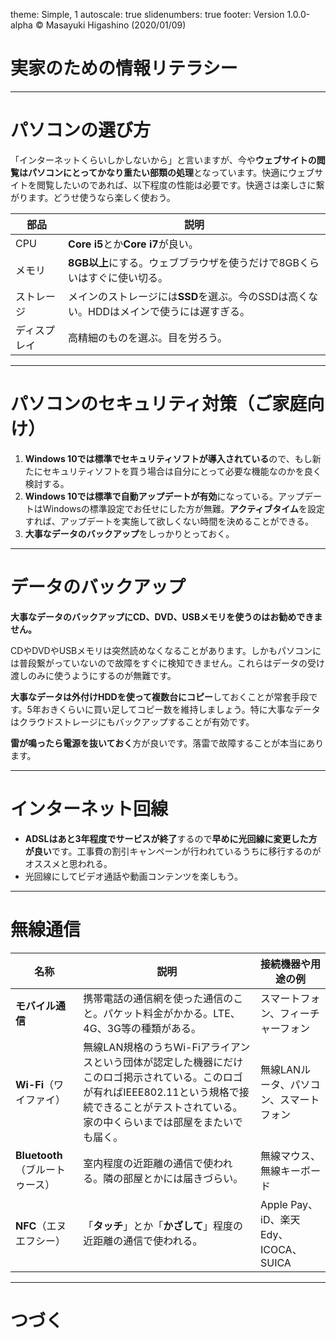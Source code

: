 theme: Simple, 1
autoscale: true
slidenumbers: true
footer: Version 1.0.0-alpha © Masayuki Higashino (2020/01/09)

# 実家のための情報リテラシー

---
# パソコンの選び方

「インターネットくらいしかしないから」と言いますが、今や**ウェブサイトの閲覧はパソコンにとってかなり重たい部類の処理**となっています。快適にウェブサイトを閲覧したいのであれば、以下程度の性能は必要です。快適さは楽しさに繋がります。どうせ使うなら楽しく使おう。

|部品|説明|
|-----|-----|
|CPU|**Core i5**とか**Core i7**が良い。|
|メモリ|**8GB以上**にする。ウェブブラウザを使うだけで8GBくらいはすぐに使い切る。|
|ストレージ|メインのストレージには**SSD**を選ぶ。今のSSDは高くない。HDDはメインで使うには遅すぎる。|
|ディスプレイ|高精細のものを選ぶ。目を労ろう。|

---
# パソコンのセキュリティ対策（ご家庭向け）

1. **Windows 10では標準でセキュリティソフトが導入されている**ので、もし新たにセキュリティソフトを買う場合は自分にとって必要な機能なのかを良く検討する。
2. **Windows 10では標準で自動アップデートが有効**になっている。アップデートはWindowsの標準設定でお任せにした方が無難。**アクティブタイム**を設定すれば、アップデートを実施して欲しくない時間を決めることができる。
3. **大事なデータのバックアップ**をしっかりとっておく。

---
# データのバックアップ

**大事なデータのバックアップにCD、DVD、USBメモリを使うのはお勧めできません。**

CDやDVDやUSBメモリは突然読めなくなることがあります。しかもパソコンには普段繋がっていないので故障をすぐに検知できません。これらはデータの受け渡しのみに使うようにするのが無難です。

**大事なデータは外付けHDDを使って複数台にコピー**しておくことが常套手段です。5年おきくらいに買い足してコピー数を維持しましょう。特に大事なデータはクラウドストレージにもバックアップすることが有効です。

**雷が鳴ったら電源を抜いておく**方が良いです。落雷で故障することが本当にあります。

---
# インターネット回線

* **ADSLはあと3年程度でサービスが終了**するので**早めに光回線に変更した方が良い**です。工事費の割引キャンペーンが行われているうちに移行するのがオススメと思われる。
* 光回線にしてビデオ通話や動画コンテンツを楽しもう。

---
# 無線通信

|名称|説明|接続機器や用途の例|
|-----|-----|-----|
|**モバイル通信**|携帯電話の通信網を使った通信のこと。パケット料金がかかる。LTE、4G、3G等の種類がある。|スマートフォン、フィーチャーフォン|
|**Wi-Fi**（ワイファイ）|無線LAN規格のうちWi-Fiアライアンスという団体が認定した機器にだけこのロゴ掲示されている。このロゴが有ればIEEE802.11という規格で接続できることがテストされている。家の中くらいまでは部屋をまたいでも届く。|無線LANルータ、パソコン、スマートフォン|
|**Bluetooth**（ブルートゥース）|室内程度の近距離の通信で使われる。隣の部屋とかには届きづらい。|無線マウス、無線キーボード|
|**NFC**（エヌエフシー）|「**タッチ**」とか「**かざして**」程度の近距離の通信で使われる。|Apple Pay、iD、楽天Edy、ICOCA、SUICA|

---
# つづく